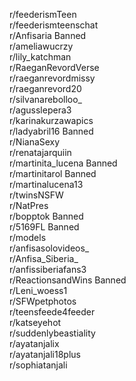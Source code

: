 r/feederismTeen                                                     
r/feederismteenschat                                            
r/Anfisaria Banned                                                 
r/ameliawucrzy                                                       
r/lily_katchman                                                       
r/RaeganRevordVerse                                            
r/raeganrevordmissy                                              
r/raeganrevord20                                                    
r/silvanarebolloo_                                                   
r/agusslepera3                                                        
r/karinakurzawapics                                              
r/ladyabril16 Banned                                              
r/NianaSexy                                                             
r/renatajarquiin                                                       
r/martinita_lucena Banned                                   
r/martinitarol Banned                                            
r/martinalucena13                                                  
r/twinsNSFW                                                           
r/NatPres                                                                 
r/bopptok Banned                                                   
r/5169FL Banned                                                    
r/models                                                                   
r/anfisasolovideos_                                                
r/Anfisa_Siberia_                                                     
r/anfissiberiafans3                                                 
r/ReactionsandWins Banned                                
r/Leni_woess1                                                         
r/SFWpetphotos                                                     
r/teensfeede4feeder                                              
r/katseyehot                                                            
r/suddenlybeastiality                                             
r/ayatanjalix                                                             
r/ayatanjali18plus                                                   
r/sophiatanjali                                                          
